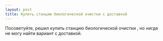 ```yaml
---
layout: post 
title: Купить станцию биологической очистки с доставкой 
--- 
```

Посоветуйте, решил купить станцию биологической очистки , но нигде не могу найти вариант с доставкой.